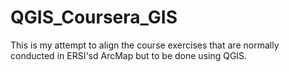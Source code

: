 # QGIS_Coursera_GIS
This is my attempt to align the course exercises that are normally conducted in ERSI'sd ArcMap but to be done using QGIS.
